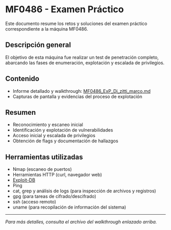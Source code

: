 # MF0486 - Examen Práctico

Este documento resume los retos y soluciones del examen práctico correspondiente a la máquina MF0486.

## Descripción general

El objetivo de esta máquina fue realizar un test de penetración completo, abarcando las fases de enumeración, explotación y escalada de privilegios.

## Contenido

- Informe detallado y walkthrough: [MF0486_ExP_Di_zitti_marco.md](https://github.com/Markodzt/ctf-machines/blob/main/MF0486_%20Examen_Practico/MF0486_ExP_Di_zitti_marco.md)
- Capturas de pantalla y evidencias del proceso de explotación

## Resumen

- Reconocimiento y escaneo inicial
- Identificación y explotación de vulnerabilidades
- Acceso inicial y escalada de privilegios
- Obtención de flags y documentación de hallazgos

## Herramientas utilizadas

- Nmap (escaneo de puertos)
- Herramientas HTTP (curl, navegador web)
- [Exploit-DB](https://www.exploit-db.com/)
- Ping
- cat, grep y análisis de logs (para inspección de archivos y registros)
- gpg (para tareas de cifrado/descifrado)
- ssh (acceso remoto)
- uname (para recopilación de información del sistema)

---

*Para más detalles, consulta el archivo del walkthrough enlazado arriba.*


